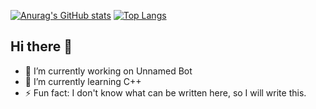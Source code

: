 [![Anurag's GitHub stats](https://github-readme-stats.vercel.app/api?username=OctoBanon-Main&theme=dark)](https://github.com/anuraghazra/github-readme-stats)
[![Top Langs](https://github-readme-stats.vercel.app/api/top-langs/?username=OctoBanon-Main&theme=dark)](https://github.com/anuraghazra/github-readme-stats)
## Hi there 👋

- 🔭 I’m currently working on Unnamed Bot
- 🌱 I’m currently learning C++
- ⚡ Fun fact: I don't know what can be written here, so I will write this.
